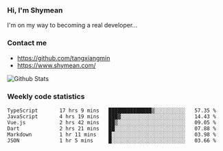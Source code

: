 ### Hi, I'm Shymean

I'm on my way to becoming a real developer...

### Contact me

- <https://github.com/tangxiangmin>
- <https://www.shymean.com/>

![Github Stats](https://github-readme-stats.vercel.app/api?username=tangxiangmin&show_icons=true&theme=dark)


###  Weekly code statistics

<!--START_SECTION:waka-->

```text
TypeScript       17 hrs 9 mins   ██████████████▒░░░░░░░░░░   57.35 %
JavaScript       4 hrs 19 mins   ███▓░░░░░░░░░░░░░░░░░░░░░   14.43 %
Vue.js           2 hrs 42 mins   ██▒░░░░░░░░░░░░░░░░░░░░░░   09.05 %
Dart             2 hrs 21 mins   ██░░░░░░░░░░░░░░░░░░░░░░░   07.88 %
Markdown         1 hr 11 mins    █░░░░░░░░░░░░░░░░░░░░░░░░   03.98 %
JSON             1 hr 5 mins     █░░░░░░░░░░░░░░░░░░░░░░░░   03.66 %
```

<!--END_SECTION:waka-->